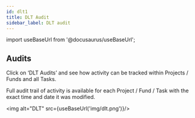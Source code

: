 ```yaml
---
id: dlt1
title: DLT Audit
sidebar_label: DLT audit
---
```


import useBaseUrl from '@docusaurus/useBaseUrl';

## Audits

Click on ‘DLT Audits’ and see how activity can be tracked within Projects / Funds and all Tasks. 

Full audit trail of activity is available for each Project / Fund / Task with the exact time and date it was modified.

<img alt="DLT" src={useBaseUrl('img/dlt.png')}/>
